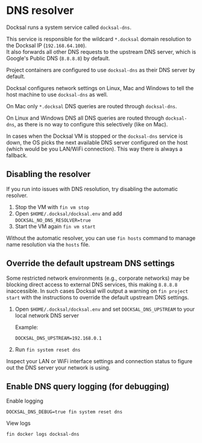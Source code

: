 # DNS resolver

Docksal runs a system service called `docksal-dns`.

This service is responsible for the wildcard `*.docksal` domain resolution to the Docksal IP (`192.168.64.100`).  
It also forwards all other DNS requests to the upstream DNS server, which is Google's Public DNS (`8.8.8.8`) by default. 

Project containers are configured to use `docksal-dns` as their DNS server by default.

Docksal configures network settings on Linux, Mac and Windows to tell the host machine to use `docksal-dns` as well.

On Mac only `*.docksal` DNS queries are routed through `docksal-dns`.

On Linux and Windows DNS all DNS queries are routed through `docksal-dns`, as there is no way to configure this 
selectively (like on Mac). 

In cases when the Docksal VM is stopped or the `docksal-dns` service is down, the OS picks the next available DNS server 
configured on the host (which would be you LAN/WiFi connection). This way there is always a fallback.


## Disabling the resolver

If you run into issues with DNS resolution, try disabling the automatic resolver.

1. Stop the VM with `fin vm stop`
2. Open `$HOME/.docksal/docksal.env` and add `DOCKSAL_NO_DNS_RESOLVER=true`
3. Start the VM again `fin vm start`   

Without the automatic resolver, you can use `fin hosts` command to manage name resolution via the `hosts` file.


## Override the default upstream DNS settings

Some restricted network environments (e.g., corporate networks) may be blocking direct access to external DNS services, 
this making `8.8.8.8` inaccessible. In such cases Docksal will output a warning on `fin project start` with the instructions to override the default upstream DNS settings.

1. Open `$HOME/.docksal/docksal.env` and set `DOCKSAL_DNS_UPSTREAM` to your local network DNS server

    Example:
    
    ```
    DOCKSAL_DNS_UPSTREAM=192.168.0.1
    ```

2. Run `fin system reset dns`

Inspect your LAN or WiFi interface settings and connection status to figure out the DNS server your network is using.


## Enable DNS query logging (for debugging) 

Enable logging

```
DOCKSAL_DNS_DEBUG=true fin system reset dns
```

View logs

```
fin docker logs docksal-dns
```
